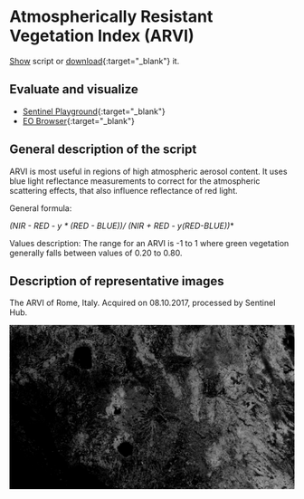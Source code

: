 # Atmospherically Resistant Vegetation Index (ARVI)

<a href="#" id='togglescript'>Show</a> script or [download](script.js){:target="_blank"} it.
<div id='script_view' style="display:none">
{% highlight javascript %}
{% include_relative script.js %}
{% endhighlight %}
</div>

## Evaluate and visualize
 - [Sentinel Playground](https://apps.sentinel-hub.com/sentinel-playground/?source=S2&lat=42.190118425644556&lng=11.9970703125&zoom=11&preset=CUSTOM&layers=B01,B02,B03&maxcc=6&gain=1.0&gamma=1.0&time=2018-05-01%7C2018-11-07&atmFilter=&showDates=false&evalscript=Ly8KLy8gQXRtb3NwaGVyaWNhbGx5IFJlc2lzdGFudCBWZWdldGF0aW9uIEluZGV4ICAgKGFiYnJ2LiBBUlZJKQovLwovLyBHZW5lcmFsIGZvcm11bGE6IChOSVIgLSBSRUQgLSB5ICogKFJFRCAtIEJMVUUpKS8gKE5JUiArIFJFRCAtIHkqKFJFRC1CTFVFKSkKLy8KLy8gVVJMIGh0dHBzOi8vd3d3LmluZGV4ZGF0YWJhc2UuZGUvZGIvc2ktc2luZ2xlLnBocD9zZW5zb3JfaWQ9OTYmcnNpbmRleF9pZD00Ci8vCgovLyBJbml0aWFsaXplIHBhcmFtZXRlcnMKbGV0IHkgPSAwLjEwNjsKbGV0IGluZGV4ID0gKEIwOSAtIEIwNCAtIHkgKiAoQjA0IC0gQjAyKSkgLyAoQjA5ICsgQjA0IC0geSAqIChCMDQgLSBCMDIpKTsKCnJldHVybltpbmRleF07){:target="_blank"} 
 - [EO Browser](https://apps.sentinel-hub.com/eo-browser/?lat=42.3641&lng=12.1880&zoom=10&time=2017-10-08&preset=CUSTOM&datasource=Sentinel-2%20L1C&layers=B01,B02,B03&evalscript=Ly8KLy8gQXRtb3NwaGVyaWNhbGx5IFJlc2lzdGFudCBWZWdldGF0aW9uIEluZGV4ICAgKGFiYnJ2LiBBUlZJKQovLwovLyBHZW5lcmFsIGZvcm11bGE6IChOSVIgLSBSRUQgLSB5ICogKFJFRCAtIEJMVUUpKS8gKE5JUiArIFJFRCAtIHkqKFJFRC1CTFVFKSkKLy8KLy8gVVJMIGh0dHBzOi8vd3d3LmluZGV4ZGF0YWJhc2UuZGUvZGIvc2ktc2luZ2xlLnBocD9zZW5zb3JfaWQ9OTYmcnNpbmRleF9pZD00Ci8vCgovLyBJbml0aWFsaXplIHBhcmFtZXRlcnMKbGV0IHkgPSAwLjEwNjsKbGV0IGluZGV4ID0gKEIwOSAtIEIwNCAtIHkgKiAoQjA0IC0gQjAyKSkgLyAoQjA5ICsgQjA0IC0geSAqIChCMDQgLSBCMDIpKTsKCnJldHVybltpbmRleF07){:target="_blank"}
## General description of the script

ARVI is most useful in regions of high atmospheric aerosol content. It uses blue light reflectance measurements to correct for the atmospheric scattering effects, that also influence reflectance of red light.

General formula: 

**(NIR - RED - y * (RED - BLUE))/ (NIR + RED - y*(RED-BLUE))**

Values description: The range for an ARVI is -1 to 1 where green vegetation generally falls between values of 0.20 to 0.80.

## Description of representative images

The ARVI of Rome, Italy. Acquired on 08.10.2017, processed by Sentinel Hub. 

![ARVI](fig/fig1.png)



